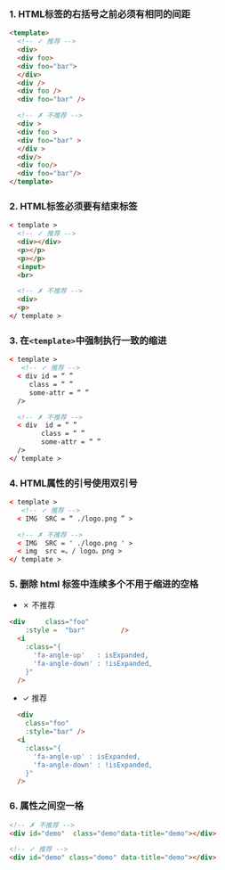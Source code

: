 ### 1. HTML标签的右括号之前必须有相同的间距

```html
<template>
  <!-- ✓ 推荐 -->
  <div>
  <div foo>
  <div foo="bar">
  </div>
  <div />
  <div foo />
  <div foo="bar" />

  <!-- ✗ 不推荐 -->
  <div >
  <div foo >
  <div foo="bar" >
  </div >
  <div/>
  <div foo/>
  <div foo="bar"/>
</template>
```

### 2. HTML标签必须要有结束标签

```html
< template >
  <!-- ✓ 推荐 -->
  <div></div>
  <p></p>
  <p></p>
  <input>
  <br>

  <!-- ✗ 不推荐 -->
  <div>
  <p>
</ template >
```

### 3. 在`<template>`中强制执行一致的缩进

```html
< template >
   <!-- ✓ 推荐 --> 
  < div id = “ ”
     class = “ ”
     some-attr = “ ”
  />

  <!-- ✗ 不推荐 --> 
  < div  id = “ ”
        class = “ ”
        some-attr = “ ”
  />
</ template >
```

### 4. HTML属性的引号使用双引号

```html
< template >
   <!-- ✓ 推荐 --> 
  < IMG  SRC = “ ./logo.png ” >

  <!-- ✗ 不推荐 --> 
  < IMG  SRC = ' ./logo.png ' >
  < img  src =。/ logo。png >
</ template >
```

### 5. 删除 html 标签中连续多个不用于缩进的空格

- ✗ 不推荐

```html
<div     class="foo"
    :style =  "bar"         />
  <i
    :class="{
      'fa-angle-up'   : isExpanded,
      'fa-angle-down' : !isExpanded,
    }"
  />
```
- ✓ 推荐
  
```html
  <div
    class="foo"
    :style="bar" />
  <i
    :class="{
      'fa-angle-up' : isExpanded,
      'fa-angle-down' : !isExpanded,
    }"
  />

```

### 6. 属性之间空一格

``` html
<!-- ✗ 不推荐 -->
<div id="demo"  class="demo"data-title="demo"></div>

<!-- ✓ 推荐 -->
<div id="demo" class="demo" data-title="demo"></div>

```

